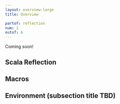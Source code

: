 ```yaml
---
layout: overview-large
title: Overview

partof: reflection
num: 1
outof: 6
---
```


Coming soon!

## Scala Reflection

## Macros

## Environment (subsection title TBD)